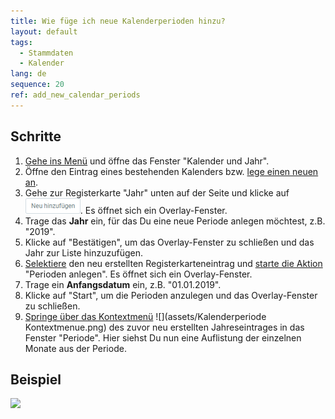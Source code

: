 ```yaml
---
title: Wie füge ich neue Kalenderperioden hinzu?
layout: default
tags:
  - Stammdaten
  - Kalender
lang: de
sequence: 20
ref: add_new_calendar_periods
---
```


## Schritte
1. [Gehe ins Menü](Menu) und öffne das Fenster "Kalender und Jahr".
1. Öffne den Eintrag eines bestehenden Kalenders bzw. [lege einen neuen an](Neuen_Kalender_anlegen).
1. Gehe zur Registerkarte "Jahr" unten auf der Seite und klicke auf ![](assets/Neu_hinzufuegen_Button.png). Es öffnet sich ein Overlay-Fenster.
1. Trage das **Jahr** ein, für das Du eine neue Periode anlegen möchtest, z.B. "2019".
1. Klicke auf "Bestätigen", um das Overlay-Fenster zu schließen und das Jahr zur Liste hinzuzufügen.
1. [Selektiere](AuswahlBelege) den neu erstellten Registerkarteneintrag und [starte die Aktion](AktionStarten) "Perioden anlegen". Es öffnet sich ein Overlay-Fenster.
1. Trage ein **Anfangsdatum** ein, z.B. "01.01.2019".
1. Klicke auf "Start", um die Perioden anzulegen und das Overlay-Fenster zu schließen.
1. [Springe über das Kontextmenü](Springezu_Kontextmenue) ![](assets/Kalenderperiode Kontextmenue.png) des zuvor neu erstellten Jahreseintrages in das Fenster "Periode". Hier siehst Du nun eine Auflistung der einzelnen Monate aus der Periode.

## Beispiel
![](assets/Kalenderperioden_hinzufuegen.gif)
